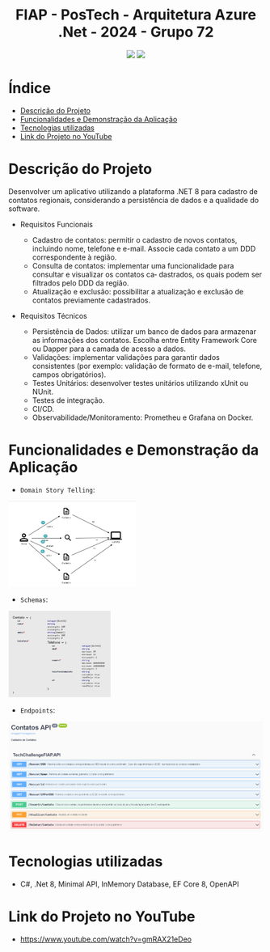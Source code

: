 <h1 align="center">FIAP - PosTech - Arquitetura Azure .Net - 2024 - Grupo 72</h1> 

<p align="center">
<img loading="lazy" src="https://img.shields.io/github/stars/valterlei-viana/FIAP-Pos-ArquiteturaDotNet?style=social"/>
<img loading="lazy" src="http://img.shields.io/static/v1?label=STATUS&message=EM%20DESENVOLVIMENTO&color=GREEN&style=for-the-badge"/>
</p>

# Índice 
* [Descrição do Projeto](#descrição-do-projeto)
* [Funcionalidades e Demonstração da Aplicação](#funcionalidades-e-demonstração-da-aplicação)
* [Tecnologias utilizadas](#tecnologias-utilizadas)
* [Link do Projeto no YouTube](#link-do-projeto-no-youtube)

# Descrição do Projeto

Desenvolver um aplicativo utilizando a plataforma .NET 8 para cadastro de contatos regionais, considerando a persistência de dados e a qualidade do software.

* Requisitos Funcionais
  - Cadastro de contatos: permitir o cadastro de novos contatos, incluindo nome, telefone e e-mail. Associe cada contato a um DDD correspondente à região.
  - Consulta de contatos: implementar uma funcionalidade para consultar e visualizar os contatos ca‐ dastrados, os quais podem ser filtrados pelo DDD da região.
  - Atualização e exclusão: possibilitar a atualização e exclusão de contatos previamente cadastrados.

* Requisitos Técnicos
  - Persistência de Dados: utilizar um banco de dados para armazenar as informações dos contatos. Escolha entre Entity Framework Core ou Dapper para a camada de acesso a dados.
  - Validações: implementar validações para garantir dados consistentes (por exemplo: validação de
formato de e-mail, telefone, campos obrigatórios).
  - Testes Unitários: desenvolver testes unitários utilizando xUnit ou NUnit.
  - Testes de integração.
  - CI/CD.
  - Observabilidade/Monitoramento: Prometheu e Grafana on Docker.


# Funcionalidades e Demonstração da Aplicação
- `Domain Story Telling`: 
<img loading="lazy" width="50%" height="50%" src="Docs/Domain Storytelling/Domain Story Telling.jpg"/>

- `Schemas`: 
<img loading="lazy" width="40%" height="40%" src="Docs/Domain Storytelling/Schemas.PNG"/>

- `Endpoints`: 
<img loading="lazy" width="100%" height="100%" src="Docs/Domain Storytelling/Endpoints.PNG"/>

# Tecnologias utilizadas
- C#, .Net 8, Minimal API, InMemory Database, EF Core 8, OpenAPI

# Link do Projeto no YouTube
- https://www.youtube.com/watch?v=gmRAX21eDeo

